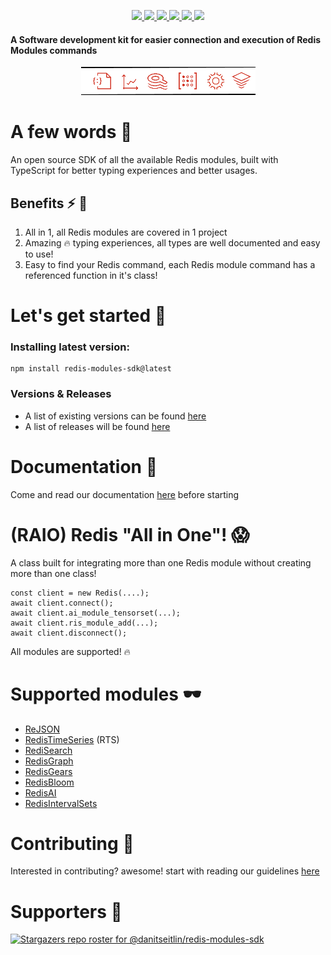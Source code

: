<p align='center'>
  <a href='https://www.npmjs.com/package/redis-modules-sdk-ts'>
    <img src='https://img.shields.io/npm/v/redis-modules-sdk-ts/latest?style=plastic' target='_blank' />
  </a>
  <a href='https://npmjs.org/package/redis-modules-sdk-ts' style='width:25px;height:20px;'>
    <img src='https://img.shields.io/npm/dm/redis-modules-sdk.svg?color=blue&style=plastic' target='_blank' />
  </a>
  <a href='https://github.com/danitseitlin/redis-modules-sdk-ts/issues' style='width:25px;height:20px;'>
    <img src='https://img.shields.io/github/issues/danitseitlin/redis-modules-sdk?style=plastic' target='_blank' />
  </a>
  <a href='https://npmjs.org/package/redis-modules-sdk' style='width:25px;height:20px;'>
    <img src='https://img.shields.io/bundlephobia/min/redis-modules-sdk-ts/latest?style=plastic' target='_blank' />
  </a>
  <a href='https://github.com/danitseitlin/redis-modules-sdk-ts/commits/master'>
    <img src='https://img.shields.io/github/last-commit/danitseitlin/redis-modules-sdk?style=plastic' />
  </a>
  <a href='https://github.com/danitseitlin/redis-modules-sdk-ts/blob/master/LICENSE'>
    <img src='https://img.shields.io/badge/license-Apache%202.0-blue.svg?style=plastic' target='_blank' />
  </a>
</p></p>

#### A Software development kit for easier connection and execution of Redis Modules commands

<p align='center'>
  <img src='https://github.com/danitseitlin/redis-modules-sdk-ts/blob/master/.github/images/logo.png' />
</p>

# A few words :speech_balloon:
An open source SDK of all the available Redis modules, built with TypeScript for better typing experiences and better usages.
## Benefits :zap: :speak_no_evil:
1. All in 1, all Redis modules are covered in 1 project
2. Amazing :fire: typing experiences, all types are well documented and easy to use!
3. Easy to find your Redis command, each Redis module command has a referenced function in it's class!

# Let's get started :memo:
### Installing latest version:<br>
```
npm install redis-modules-sdk@latest
```

### Versions & Releases
* A list of existing versions can be found [here](https://www.npmjs.com/package/redis-modules-sdk-ts?activeTab=versions)
* A list of releases will be found [here](https://github.com/danitseitlin/redis-modules-sdk-ts/releases)

# Documentation :book:
Come and read our documentation [here](https://danitseitlin.github.io/redis-modules-sdk-ts/modules.html) before starting

# (RAIO) Redis "All in One"! :scream:
A class built for integrating more than one Redis module without creating more than one class!
```
const client = new Redis(....);
await client.connect();
await client.ai_module_tensorset(...);
await client.ris_module_add(...);
await client.disconnect();
```
All modules are supported! :fire:

# Supported modules :dark_sunglasses:
* [ReJSON](https://github.com/RedisJSON/RedisJSON)
* [RedisTimeSeries](https://github.com/RedisTimeSeries/RedisTimeSeries) (RTS)
* [RediSearch](https://github.com/RediSearch/RediSearch)
* [RedisGraph](https://github.com/RedisGraph/RedisGraph)
* [RedisGears](https://github.com/RedisGears/RedisGears)
* [RedisBloom](https://github.com/RedisBloom/RedisBloom)
* [RedisAI](https://github.com/RedisAI/RedisAI)
* [RedisIntervalSets](https://github.com/danitseitlin/redis-interval-sets)

# Contributing :raised_hands:
Interested in contributing? awesome! start with reading our guidelines [here](https://github.com/danitseitlin/redis-modules-sdk-ts/blob/master/readme/contributing.md#contributing-guide)

# Supporters :open_hands:
[![Stargazers repo roster for @danitseitlin/redis-modules-sdk](https://reporoster.com/stars/danitseitlin/redis-modules-sdk-ts)](https://github.com/danitseitlin/redis-modules-sdk-ts/stargazers)
